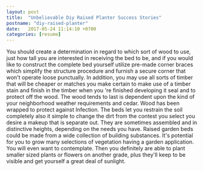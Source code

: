 ```yaml
---
layout: post
title:  "Unbelievable Diy Raised Planter Success Stories"
postname: "diy-raised-planter"
date:   2017-05-24 11:14:10 +0700
categories: [resume]
---
```

You should create a determination in regard to which sort of wood to use, just how tall you are interested in receiving the bed to be, and if you would like to construct the complete bed yourself utilize pre-made corner braces which simplify the structure procedure and furnish a secure corner that won't operate loose punctually. In addition, you may use all sorts of timber that will be cheaper or matches you make certain to make use of a timber stain and finish in the timber when you 're finished developing it seal and to protect off the wood. The wood tends to last is dependent upon the kind of your neighborhood weather requirements and cedar. Wood has been wrapped to protect against Infection. The beds let you restrain the soil completely also it simple to change the dirt from the contest you select you desire a makeup that is separate out. They are sometimes assembled and in distinctive heights, depending on the needs you have. Raised garden beds could be made from a wide collection of building substances. It's potential for you to grow many selections of vegetation having a garden application. You will even want to contemplate. Then you definitely are able to plant smaller sized plants or flowers on another grade, plus they'll keep to be visible and get yourself a great deal of sunlight.

